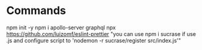 # Commands

npm init -y
npm i apollo-server graphql
npx https://github.com/luizomf/eslint-prettier
"you can use npm i sucrase if use .js and configure script to 'nodemon -r sucrase/register src/index.js'"

